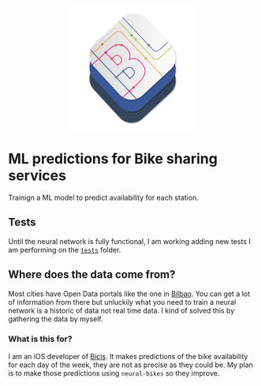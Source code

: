 <p align="center">
  <img width="250" height="" src="resources/neural-bikes_logo.png">
</p>

# ML predictions for Bike sharing services

Trainign a ML model to predict availability for each station.

## Tests

Until the neural network is fully functional, I am working adding new tests I am performing on the [`tests`](https://github.com/javierdemartin/neural-bikes/tree/master/tests) folder.

## Where does the data come from?

Most cities have Open Data portals like the one in [Bilbao](https://www.bilbao.eus/opendata/es/inicio). You can get a lot of information from there but unluckily what you need to train a neural network is a historic of data not real time data. I kind of solved this by gathering the data by myself.


### What is this for?

I am an iOS developer of [Bicis](https://itunes.apple.com/es/app/bicis-bilbon-bizi/id1275889928?mt=8). It makes predictions of the bike availability for each day of the week, they are not as precise as they could be. My plan is to make those predictions using `neural-bikes` so they improve.